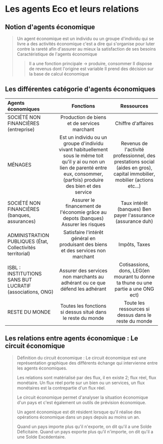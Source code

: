 # Les agents Eco et leurs relations

## Notion d'agents économique

> Un agent économique est un individu ou un groupe d'individu qui se livre a des activités économique c'est a dire qui s'organise pour luter contre la rareté afin d'assurer au mieux la satisfaction de ses besoins
> Caractéristique de l'agents économique
>> Il a une fonction principale -> produire, consommer
>> Il dispose de revenus dont l'origine est variable
>> Il prend des décision sur la base de calcul économique

## Les différentes catégorie d'agents économiques

|Agents économiques|Fonctions|Ressources|
|:-|:-:|:-:|
|SOCIÉTÉ NON FINANCIÈRES (entreprise)|Production de biens et de services marchant|Chiffre d'affaires|
|MÉNAGES|Est un individu ou un groupe d'individu vivant habituellement sous le même toit qu'il y ai ou non un lien de parenté entre eux, consommer, (parfois) produire des bien et des service|Revenus de l'activité professionnel, des prestations social (aides en gros), capital immobilier, mobilier (actions etc...)|
|SOCIÉTÉ NON FINANCIÈRES (banques, assurances)|Assurer le financement de l'économie grâce au depots (banques) Assurer les risques|Taux intérêt (banques) Ben payer l'assurance (assurance duh)|
|ADMINISTRATION PUBLIQUES (État, Collectivités territorial)|Satisfaire l'intérêt général en produisant des biens et des services non marchant|Impôts, Taxes|
|ISBL : INSTITUTIONS SANS BUT LUCRATIF (associations, ONG)|Assurer des services  non marchants au adhérant ou ce que défend les adhérant|Cotisassions, dons, LEG(en mourant tu donne ta thune ou une partie a une ONG ect)|
|RESTE DU MONDE|Toutes les fonctions si dessus situé dans le reste du monde|Toute les ressources si dessus dans le reste du monde|


## Les relations entre agents économique : Le circuit économique

> Définition du circuit économique : Le circuit économique est une représentation graphique des différents échange qui intervienne entre les agents économiques.
> 
> Les relations sont matérialisé par des flux, il en existe 2; flux réel, flux monétaire. Un flux réel porte sur un bien ou un services, un flux monétaires est la contrepartie d'un flux réel.
>
> Le circuit économique permet d'analyser la situation économique d'un pays et c'est également un outils de prévision économique.
> 
> Un agent économique est dit résident lorsque qu'il réalise des opérations économique dans un pays depuis au moins un an.
>
> Quand un pays importe plus qu'il n'exporte, on dit qu'il a une Solde Déficitaire. Quand un pays exporte plus qu'il n'importe, on dit qu'il a une Solde Excédentaire.
